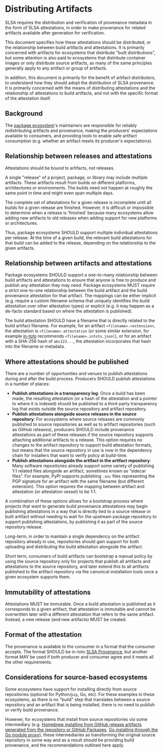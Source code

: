 # Distributing Artifacts

SLSA requires the distribution and verification of provenance metadata in the
form of SLSA attestations, in order to make provenance for related artifacts
available after generation for verification.

This document specifies how these attestations should be distributed, or the
relationship between build artifacts and attestations. It is primarily
concerned with artifacts for ecosystems that distribute "built distributions",
but some attention is also paid to ecosystems that distribute container images
or only distribute source artifacts, as many of the same principles generally
apply to any artifact or group of artifacts.

In addition, this document is primarily for the benefit of artifact
distributors, to understand how they should adopt the distribution of SLSA
provenance. It is primarily concerned with the means of distributing
attestations and the relationship of attestations to build artifacts, and not
with the specific format of the attestation itself.

## Background

The [package ecosystem](terminology.md#package-model)'s maintainers are
responsible for reliably redistributing artifacts and provenance, making the
producers' expectations available to consumers, and providing tools to enable
safe artifact consumption (e.g. whether an artifact meets its producer's
expectations).

## Relationship between releases and attestations

Attestations should be bound to artifacts, not releases.

A single "release" of a project, package, or library may
include multiple artifacts. These artifacts result from builds on
different platforms, architectures or environments. The builds need not happen
at roughly the same point in time and might even span multiple days.

The complete set of attestations for a given release is incomplete until all
builds for a given release are finished. However, it is difficult or impossible
to determine when a release is 'finished' because many ecosystems allow adding
new artifacts to old releases when adding support for new platforms or
architectures.

Thus, package ecosystems SHOULD support multiple individual attestations per
release. At the time of a given build, the relevant build attestations for that
build can be added to the release, depending on the relationship to the given
artifacts.

## Relationship between artifacts and attestations

Package ecosystems SHOULD support a one-to-many relationship between build artifacts
and attestations to ensure that anyone is free to produce and publish any
attestation they may need. Package ecosystems MUST require a strict one-to-one relationship between
the build artifact and the build provenance attestation for that artifact.
The mappings can be either implicit (e.g. require a custom filename schema that uniquely identifies the build
attestation over other attestation types) or explicit (e.g. it may happen as a de-facto
standard based on where the attestation is published).

The build attestation SHOULD have a filename that is directly
related to the build artifact filename. For example, for an artifact
`<filename>.<extension>`, the attestation is `<filename>.attestation` (or some
similar extension, for example [in-toto](https://in-toto.io/) recommends
`<filename>.intoto.jsonl`), or for an artifact with a SHA-256 hash of
`abc123...`, the attestation incorporates that hash into the filename or
metadata.

## Where attestations should be published

There are a number of opportunities and venues to publish attestations during
and after the build process. Producers SHOULD publish attestations in a
number of places:

-   **Publish attestations in a transparency log**: Once a build has been made,
    the resulting attestation (or a hash of the attestation and a pointer to
    where it is indexed) should be published to a third-party transparency log that
    exists outside the source repository and artifact repository.
-   **Publish attestations alongside source releases in the source
    repository**: For ecosystems where source releases are commonly published
    to source repositories as well as to artifact repositories (such as GitHub
    releases), producers SHOULD include provenance
    attestations as part of these releases if the source repository supports attaching additional artifacts
    to a release. This option requires no changes to
    the artifact repository to support build attestation formats, but means
    that the source repository in use is now in the dependency chain for
    installers that want to verify policy at build-time.
-   **Publish attestations alongside the artifact in the artifact repository**:
    Many software repositories already support some variety of publishing 1:1
    related files alongside an artifact, sometimes known as “sidecar files”.
    For example, PyPI supports publishing `.asc` files representing the PGP
    signature for an artifact with the same filename (but different extension).
    This option requires the mapping between artifact and attestation (or attestation
    vessel) to be 1:1.

A combination of these options allows for a bootstrap process where projects
that want to generate build provenance attestations may begin publishing
attestations in a way that is directly tied to a source release or built
artifact without needing to wait for the upstream package repository to support
publishing attestations, by publishing it as part of the source repository
release.

Long-term, in order to maintain a single dependency on the artifact repository
already in use, repositories should gain support for both uploading and distributing the build
attestation alongside the artifact.

Short term, consumers of build artifacts can bootstrap a manual policy by using
the source repository only for projects that publish all artifacts and
attestations to the source repository, and later extend this to all artifacts
published to the artifact repository via the canonical installation tools once
a given ecosystem supports them.

## Immutability of attestations

Attestations MUST be immutable. Once a build attestation is published as it
corresponds to a given artifact, that attestation is immutable and cannot be
overwritten later with a different attestation that refers to the same
artifact. Instead, a new release (and new artifacts) MUST be created.

## Format of the attestation

The provenance is available to the consumer in a format that the consumer
accepts. The format SHOULD be in-toto [SLSA Provenance](/provenance),
but another format MAY be used if both producer and consumer agree and it meets
all the other requirements.

## Considerations for source-based ecosystems

Some ecosystems have support for installing directly from source repositories
(optional for Python/`pip`, Go, etc). For these examples in these ecosystems,
as there is no "build" step that translates between a source repository and an
artifact that is being installed, there is no need to publish or verify build
provenance.

However, for ecosystems that install from source repositories _via_ some
intermediary (e.g. [Homebrew installing from GitHub release artifacts generated
from the repository or GitHub Packages](https://docs.brew.sh/Bottles), [Go
installing through the Go module proxy](https://proxy.golang.org/)), these
intermediaries as transforming the original source repository in some way and
as a result should be providing build provenance, and the recommendations
outlined here apply.
